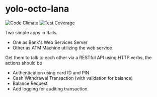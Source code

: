 yolo-octo-lana
==============

[![Code Climate](https://codeclimate.com/github/duthied/yolo-octo-lana.png)](https://codeclimate.com/github/duthied/yolo-octo-lana) [![Test Coverage](https://codeclimate.com/github/duthied/yolo-octo-lana/coverage.png)](https://codeclimate.com/github/duthied/yolo-octo-lana)

Two simple apps in Rails.  
- One as Bank's Web Services Server  
- Other as ATM Machine utilizing the web service
 
Get them to talk to each other via a RESTful API using HTTP verbs, the actions should be  
- Authentication using card ID and PIN
- Cash Withdrawal Transaction (with validation for balance)
- Balance Request
- Add logging for auditing transaction.
